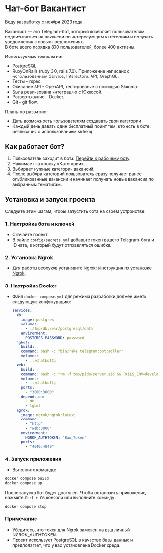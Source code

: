 # Чат-бот Вакантист 
Веду разработку с ноября 2023 года

Вакантист — это Telegram-бот, который позволяет пользователям подписываться на вакансии по интересующим категориям и получать уведомления о новых предложениях. \
В боте всего порядка 800 пользователей, более 400 активны.

Используемые технологии:
 - PostgreSQL
 - RubyOnRails (ruby 3.0, rails 7.0). Приложение написано с использованием Service, Interactors. API, GraphQL.
 - Тесты - rspec.
 - Описание API - OpenAPI, тестирование с помощью Skooma.
 - Была реализована интеграцию с Юкассой.
 - Развертывание - Docker.
 - Git - git flow.

Планы по развитию:
 - Дать возможность пользователям создавать свои категории
 - Каждый день давать один бесплатный поинт тем, кто есть в боте. реализация с использованием sidekiq

## Как работает бот?
1. Пользователь заходит в бота: [Перейти к рабочему боту](https://t.me/infobizaa_bot).
2. Нажимает на кнопку «Категории».
3. Выбирает нужные категории вакансий.
4. После выбора категорий пользователь сразу получает ранее опубликованные вакансии и начинает получать новые вакансии по выбранным тематикам.

## Установка и запуск проекта

Следуйте этим шагам, чтобы запустить бота на своем устройстве:

### 1. Настройка бота и ключей
- Скачайте проект.
- В файле `config/secrets.yml` добавьте токен вашего Telegram-бота и ID чата, в который будут отправляться ошибки.

### 2. Установка Ngrok
- Для работы вебхуков установите Ngrok: [Инструкция по установке Ngrok](https://ngrok.com/docs/getting-started/).

### 3. Настройка Docker
- Файл `docker-compose.yml` для режима разработки должен иметь следующую конфигурацию:

  ```yaml
  services:
    db:
      image: postgres
      volumes:
        - ./tmp/db:/var/postgresql/data
      environment:
        POSTGRES_PASSWORD: password
    tgbot:
      build: .
      command: bash -c "bin/rake telegram:bot:poller"
      volumes:
        - .:/chatbottg
    web:
      build: .
      command: bash -c "rm -f tmp/pids/server.pid && RAILS_ENV=development bundle exec rails s -p 3000 -b '0.0.0.0'"
      volumes:
        - .:/chatbottg
      ports:
        - "3000:3000"
      depends_on:
        - db
        - tgbot
    ngrok:
      image: ngrok/ngrok:latest
      command:
        - "http"
        - "web:3000"  
      environment:
        NGROK_AUTHTOKEN: "Ваш_Token"
      ports:
        - "4040:4040"

### 4. Запуск приложения
- Выполните команды:
```bash
docker compose build
docker compose up
```
После запуска бот будет доступен. Чтобы остановить приложение, нажмите `Ctrl + C`в консоли или выполните команду:
```bash
docker compose stop
```
### Примечание
- Убедитесь, что токен для Ngrok заменен на ваш личный NGROK_AUTHTOKEN.
- Проект использует PostgreSQL в качестве базы данных и предполагает, что у вас установлена Docker среда.
